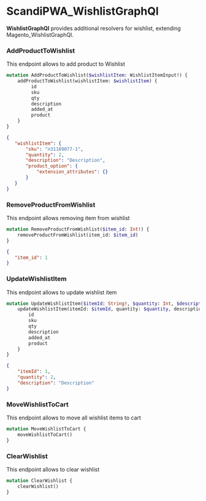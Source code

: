 # ScandiPWA_WishlistGraphQl

**WishlistGraphQl** provides additional resolvers for wishlist, extending Magento_WishlistGraphQl. 


### AddProductToWishlist

This endpoint allows to add product to Wishlist

```graphql
mutation AddProductToWishlist($wishlistItem: WishlistItemInput!) {
    addProductToWishlist(wishlistItem: $wishlistItem) {
         id
         sku
         qty
         description
         added_at
         product
    }
}
```

```json
{
   "wishlistItem": {
       "sku": "n31189077-1",
       "quantity": 2,
       "description": "Description",
       "product_option": {
           "extension_attributes": {}
       }
   }
}
```


### RemoveProductFromWishlist

This endpoint allows removing item from wishlist

```graphql
mutation RemoveProductFromWishlist($item_id: Int!) {
    removeProductFromWishlist(item_id: $item_id)
}
```

```json
{
   "item_id": 1
}
```


### UpdateWishlistItem

This endpoint allows to update wishlist item

```graphql
mutation UpdateWishlistItem($itemId: String!, $quantity: Int, $description: String) {
    updateWishlistItem(itemId: $itemId, quantity: $quantity, description: $description) {
        id
        sku
        qty
        description
        added_at
        product
    }
}
```

```json
{
    "itemId": 1,
    "quantity": 2,
    "description": "Description"
}
```


### MoveWishlistToCart

This endpoint allows to move all wishlist items to cart

```graphql
mutation MoveWishlistToCart {
    moveWishlistToCart()
}
```

### ClearWishlist

This endpoint allows to clear wishlist

```graphql
mutation ClearWishlist {
    clearWishlist()
}
```
